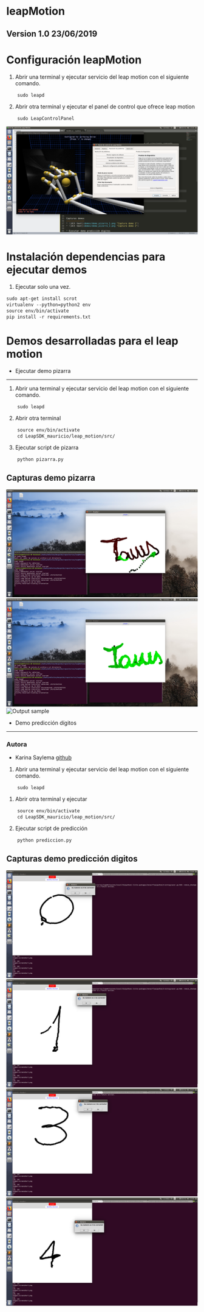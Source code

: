 leapMotion
==========

Version 1.0 23/06/2019
----------------------

# Configuración leapMotion
1. Abrir una terminal y ejecutar servicio del leap motion con el siguiente comando.	
```
	sudo leapd
```
2. Abrir otra terminal y ejecutar el panel de control que ofrece leap motion
```
	sudo LeapControlPanel
```
![Alt text](demos/configuracion.png "Captura configuracion")

# Instalación dependencias para ejecutar demos
1. Ejecutar solo una vez.
```
sudo apt-get install scrot
virtualenv --python=python2 env
source env/bin/activate
pip install -r requirements.txt
```

# Demos desarrolladas para el leap motion

* Ejecutar demo pizarra
-----------------------

1. Abrir una terminal y ejecutar servicio del leap motion con el siguiente comando.	
```
	sudo leapd
```

2. Abrir otra terminal 
```
	source env/bin/activate
	cd LeapSDK_mauricio/leap_motion/src/
```

3. Ejecutar script de pizarra
```
	python pizarra.py
```

Capturas demo pizarra
---------------------
![Alt text](demos/demo_pizarra_1.png "Captura demo 1")
![Alt text](demos/demo_pizarra_2.png "Captura demo 2")
![Output sample](demos/demoPizarra.gif)


* Demo predicción dígitos
----------------------------------
### Autora ###
* Karina Saylema [github](https://github.com/karissay)

1. Abrir una terminal y ejecutar servicio del leap motion con el siguiente comando.	
```
	sudo leapd
```

1. Abrir otra terminal y ejecutar
```
	source env/bin/activate
	cd LeapSDK_mauricio/leap_motion/src/
```

2. Ejecutar script de predicción
```
	python prediccion.py
```
Capturas demo predicción digitos
--------------------------------

![Alt text](demos/demo_prediccion_1.png "Captura demo 1")
![Alt text](demos/demo_prediccion_2.png "Captura demo 2")
![Alt text](demos/demo_prediccion_3.png "Captura demo 3")
![Alt text](demos/demo_prediccion_4.png "Captura demo 4")
